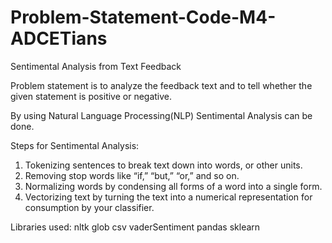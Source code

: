 # Problem-Statement-Code-M4-ADCETians
Sentimental Analysis from Text Feedback

Problem statement is to analyze the feedback text and to tell whether the given statement is positive or negative. 

By using Natural Language Processing(NLP) Sentimental Analysis can be done. 

Steps for Sentimental Analysis: 
1) Tokenizing sentences to break text down into words, or other units.
2) Removing stop words like “if,” “but,” “or,” and so on.
3) Normalizing words by condensing all forms of a word into a single form.
4) Vectorizing text by turning the text into a numerical representation for consumption by your classifier.

Libraries used: 
nltk
glob
csv
vaderSentiment
pandas 
sklearn

